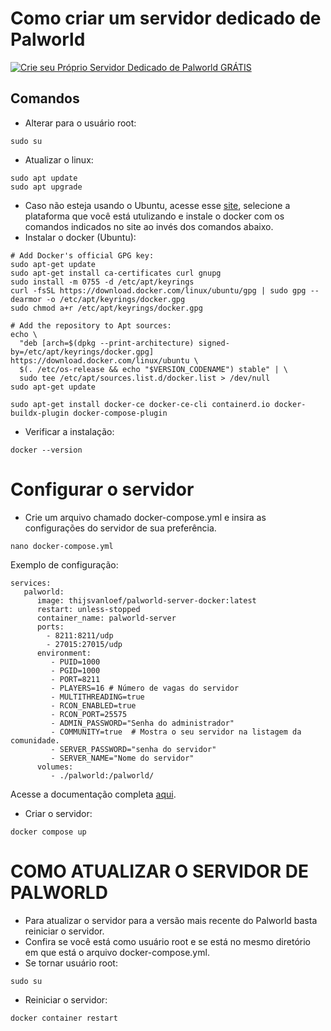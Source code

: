 # Como criar um servidor dedicado de Palworld
[![Crie seu Próprio Servidor Dedicado de Palworld GRÁTIS](https://github.com/TechBeme/Palworld/assets/101749351/970e4455-bc9e-4406-be1a-a43183c178d4)](https://youtu.be/ZXk4wE1rcXM)

## Comandos
* Alterar para o usuário root:
```
sudo su
```
* Atualizar o linux:
```
sudo apt update
sudo apt upgrade
```
* Caso não esteja usando o Ubuntu, acesse esse [site](https://docs.docker.com/engine/install/), selecione a plataforma que você está utulizando e instale o docker com os comandos indicados no site ao invés dos comandos abaixo.
* Instalar o docker (Ubuntu):
```
# Add Docker's official GPG key:
sudo apt-get update
sudo apt-get install ca-certificates curl gnupg
sudo install -m 0755 -d /etc/apt/keyrings
curl -fsSL https://download.docker.com/linux/ubuntu/gpg | sudo gpg --dearmor -o /etc/apt/keyrings/docker.gpg
sudo chmod a+r /etc/apt/keyrings/docker.gpg

# Add the repository to Apt sources:
echo \
  "deb [arch=$(dpkg --print-architecture) signed-by=/etc/apt/keyrings/docker.gpg] https://download.docker.com/linux/ubuntu \
  $(. /etc/os-release && echo "$VERSION_CODENAME") stable" | \
  sudo tee /etc/apt/sources.list.d/docker.list > /dev/null
sudo apt-get update
```
```
sudo apt-get install docker-ce docker-ce-cli containerd.io docker-buildx-plugin docker-compose-plugin
```
* Verificar a instalação:
```
docker --version
```
# Configurar o servidor
* Crie um arquivo chamado docker-compose.yml e insira as configurações do servidor de sua preferência.
```
nano docker-compose.yml
```
Exemplo de configuração:
```
services:
   palworld:
      image: thijsvanloef/palworld-server-docker:latest
      restart: unless-stopped
      container_name: palworld-server
      ports:
        - 8211:8211/udp
        - 27015:27015/udp
      environment:
         - PUID=1000
         - PGID=1000
         - PORT=8211
         - PLAYERS=16 # Número de vagas do servidor
         - MULTITHREADING=true
         - RCON_ENABLED=true
         - RCON_PORT=25575
         - ADMIN_PASSWORD="Senha do administrador"
         - COMMUNITY=true  # Mostra o seu servidor na listagem da comunidade.
         - SERVER_PASSWORD="senha do servidor"
         - SERVER_NAME="Nome do servidor"
      volumes:
         - ./palworld:/palworld/
```
Acesse a documentação completa [aqui](https://github.com/thijsvanloef/palworld-server-docker).
* Criar o servidor:
```
docker compose up
```

# COMO ATUALIZAR O SERVIDOR DE PALWORLD
* Para atualizar o servidor para a versão mais recente do Palworld basta reiniciar o servidor.
* Confira se você está como usuário root e se está no mesmo diretório em que está o arquivo docker-compose.yml.
* Se tornar usuário root:
```
sudo su
```
* Reiniciar o servidor:
```
docker container restart
```
